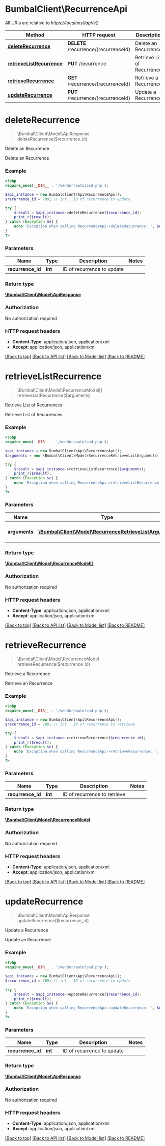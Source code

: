 # BumbalClient\RecurrenceApi

All URIs are relative to *https://localhost/api/v2*

Method | HTTP request | Description
------------- | ------------- | -------------
[**deleteRecurrence**](RecurrenceApi.md#deleteRecurrence) | **DELETE** /recurrence/{recurrenceId} | Delete an Recurrence
[**retrieveListRecurrence**](RecurrenceApi.md#retrieveListRecurrence) | **PUT** /recurrence | Retrieve List of Recurrences
[**retrieveRecurrence**](RecurrenceApi.md#retrieveRecurrence) | **GET** /recurrence/{recurrenceId} | Retrieve a Recurrence
[**updateRecurrence**](RecurrenceApi.md#updateRecurrence) | **PUT** /recurrence/{recurrenceId} | Update a Recurrence


# **deleteRecurrence**
> \Bumbal\Client\Model\ApiResponse deleteRecurrence($recurrence_id)

Delete an Recurrence

Delete an Recurrence

### Example
```php
<?php
require_once(__DIR__ . '/vendor/autoload.php');

$api_instance = new BumbalClient\Api\RecurrenceApi();
$recurrence_id = 789; // int | ID of recurrence to update

try {
    $result = $api_instance->deleteRecurrence($recurrence_id);
    print_r($result);
} catch (Exception $e) {
    echo 'Exception when calling RecurrenceApi->deleteRecurrence: ', $e->getMessage(), PHP_EOL;
}
?>
```

### Parameters

Name | Type | Description  | Notes
------------- | ------------- | ------------- | -------------
 **recurrence_id** | **int**| ID of recurrence to update |

### Return type

[**\Bumbal\Client\Model\ApiResponse**](../Model/ApiResponse.md)

### Authorization

No authorization required

### HTTP request headers

 - **Content-Type**: application/json, application/xml
 - **Accept**: application/json, application/xml

[[Back to top]](#) [[Back to API list]](../../README.md#documentation-for-api-endpoints) [[Back to Model list]](../../README.md#documentation-for-models) [[Back to README]](../../README.md)

# **retrieveListRecurrence**
> \Bumbal\Client\Model\RecurrenceModel[] retrieveListRecurrence($arguments)

Retrieve List of Recurrences

Retrieve List of Recurrences

### Example
```php
<?php
require_once(__DIR__ . '/vendor/autoload.php');

$api_instance = new BumbalClient\Api\RecurrenceApi();
$arguments = new \Bumbal\Client\Model\RecurrenceRetrieveListArguments(); // \Bumbal\Client\Model\RecurrenceRetrieveListArguments | Recurrence RetrieveList Arguments

try {
    $result = $api_instance->retrieveListRecurrence($arguments);
    print_r($result);
} catch (Exception $e) {
    echo 'Exception when calling RecurrenceApi->retrieveListRecurrence: ', $e->getMessage(), PHP_EOL;
}
?>
```

### Parameters

Name | Type | Description  | Notes
------------- | ------------- | ------------- | -------------
 **arguments** | [**\Bumbal\Client\Model\RecurrenceRetrieveListArguments**](../Model/\Bumbal\Client\Model\RecurrenceRetrieveListArguments.md)| Recurrence RetrieveList Arguments |

### Return type

[**\Bumbal\Client\Model\RecurrenceModel[]**](../Model/RecurrenceModel.md)

### Authorization

No authorization required

### HTTP request headers

 - **Content-Type**: application/json, application/xml
 - **Accept**: application/json, application/xml

[[Back to top]](#) [[Back to API list]](../../README.md#documentation-for-api-endpoints) [[Back to Model list]](../../README.md#documentation-for-models) [[Back to README]](../../README.md)

# **retrieveRecurrence**
> \Bumbal\Client\Model\RecurrenceModel retrieveRecurrence($recurrence_id)

Retrieve a Recurrence

Retrieve an Recurrence

### Example
```php
<?php
require_once(__DIR__ . '/vendor/autoload.php');

$api_instance = new BumbalClient\Api\RecurrenceApi();
$recurrence_id = 789; // int | ID of recurrence to retrieve

try {
    $result = $api_instance->retrieveRecurrence($recurrence_id);
    print_r($result);
} catch (Exception $e) {
    echo 'Exception when calling RecurrenceApi->retrieveRecurrence: ', $e->getMessage(), PHP_EOL;
}
?>
```

### Parameters

Name | Type | Description  | Notes
------------- | ------------- | ------------- | -------------
 **recurrence_id** | **int**| ID of recurrence to retrieve |

### Return type

[**\Bumbal\Client\Model\RecurrenceModel**](../Model/RecurrenceModel.md)

### Authorization

No authorization required

### HTTP request headers

 - **Content-Type**: application/json, application/xml
 - **Accept**: application/json, application/xml

[[Back to top]](#) [[Back to API list]](../../README.md#documentation-for-api-endpoints) [[Back to Model list]](../../README.md#documentation-for-models) [[Back to README]](../../README.md)

# **updateRecurrence**
> \Bumbal\Client\Model\ApiResponse updateRecurrence($recurrence_id)

Update a Recurrence

Update an Recurrence

### Example
```php
<?php
require_once(__DIR__ . '/vendor/autoload.php');

$api_instance = new BumbalClient\Api\RecurrenceApi();
$recurrence_id = 789; // int | ID of recurrence to update

try {
    $result = $api_instance->updateRecurrence($recurrence_id);
    print_r($result);
} catch (Exception $e) {
    echo 'Exception when calling RecurrenceApi->updateRecurrence: ', $e->getMessage(), PHP_EOL;
}
?>
```

### Parameters

Name | Type | Description  | Notes
------------- | ------------- | ------------- | -------------
 **recurrence_id** | **int**| ID of recurrence to update |

### Return type

[**\Bumbal\Client\Model\ApiResponse**](../Model/ApiResponse.md)

### Authorization

No authorization required

### HTTP request headers

 - **Content-Type**: application/json, application/xml
 - **Accept**: application/json, application/xml

[[Back to top]](#) [[Back to API list]](../../README.md#documentation-for-api-endpoints) [[Back to Model list]](../../README.md#documentation-for-models) [[Back to README]](../../README.md)

